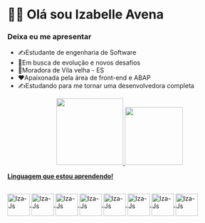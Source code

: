 
<h1> 👩‍💻 Olá sou Izabelle Avena </h1>
<h3> Deixa eu me apresentar </h3>
<ul>
  <li> ✍Estudante de engenharia de Software </li>
  <li> 📢Em busca de evolução e novos desafios </li>
  <li> 🏡Moradora de Vila velha - ES </li>
  <li> ❤Apaixonada pela área de front-end e ABAP </li>
  <li> ✍Estudando para me tornar uma desenvolvedora completa </li>
</ul>
<div align = "center">
  <a href="https://github.com/IzabelleAvena">
  <img height = "150em" src = "https://github-readme-stats.vercel.app/api?username=IzabelleAvena&show_icons=true&theme=dark&include_all_commits=true&count_private=true" />
  <img height = "130em" src = "https://github-readme-stats.vercel.app/api/top-langs/?username=IzabelleAvena&layout=compact&langs_count=7&theme=dark" />
</div>
<p><strong>Linguagem que estou aprendendo!</strong></p>
<div style = "display: inline_block"> <br>
  <img align = "center" alt = "Iza-Js" height = "50" width = "50" src = "https://img.icons8.com/color/50/000000/css3.png" />
  <img align = "center" alt = "Iza-Js" height = "50" width = "50" src = "https://img.icons8.com/color/48/000000/html-5--v1. png "/>
  <img align = "center" alt = "Iza-Js" height = "50" width = "50" src = "https://img.icons8.com/color/48/4a90e2/javascript--v1.png" />
  <img align = "center" alt = "Iza-Js" height = "50" width = "50" src = "https://img.icons8.com/color/48/000000/git.png" />
  <img align = "center" alt = "Iza-Js" height = "50" width = "50" src = "https://img.icons8.com/color/50/000000/vue-js.png" />
  <img align = "center" alt = "Iza-Js" height = "50" width = "50" src = "https://img.icons8.com/color/50/000000/bootstrap.png" />
  <img align = "center" alt = "Iza-Js" height = "50" width = "50" src = "https://img.icons8.com/fluency/50/000000/visual-studio-code-insides.png" />
  <img align = "center" alt = "Iza-Js" height = "50" width = "50" src = "https://img.icons8.com/color/96/sap.png" />
</div>
   

